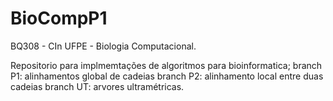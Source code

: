 # BioCompP1
BQ308 - CIn UFPE - Biologia Computacional.

Repositorio para implmemtações de algoritmos para bioinformatica;
branch P1: alinhamentos global de cadeias
branch P2: alinhamento local entre duas cadeias
branch UT: arvores ultramétricas.


